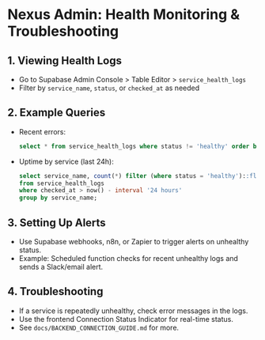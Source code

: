 # Nexus Admin: Health Monitoring & Troubleshooting

## 1. Viewing Health Logs

- Go to Supabase Admin Console > Table Editor > `service_health_logs`
- Filter by `service_name`, `status`, or `checked_at` as needed

## 2. Example Queries

- Recent errors:
  ```sql
  select * from service_health_logs where status != 'healthy' order by checked_at desc limit 20;
  ```
- Uptime by service (last 24h):
  ```sql
  select service_name, count(*) filter (where status = 'healthy')::float / count(*) * 100 as uptime_percent
  from service_health_logs
  where checked_at > now() - interval '24 hours'
  group by service_name;
  ```

## 3. Setting Up Alerts

- Use Supabase webhooks, n8n, or Zapier to trigger alerts on unhealthy status.
- Example: Scheduled function checks for recent unhealthy logs and sends a Slack/email alert.

## 4. Troubleshooting

- If a service is repeatedly unhealthy, check error messages in the logs.
- Use the frontend Connection Status Indicator for real-time status.
- See `docs/BACKEND_CONNECTION_GUIDE.md` for more. 